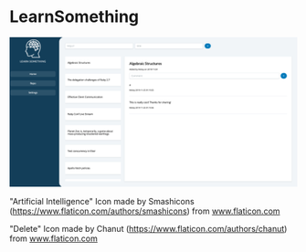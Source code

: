 # LearnSomething

![screenshot](./screenshot.png)

"Artificial Intelligence" Icon made by Smashicons (https://www.flaticon.com/authors/smashicons) from www.flaticon.com

"Delete" Icon made by Chanut (https://www.flaticon.com/authors/chanut) from www.flaticon.com